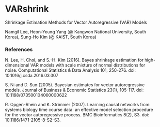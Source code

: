 # VARshrink
Shrinkage Estimation Methods for Vector Autoregressive (VAR) Models 

Namgil Lee, Heon-Young Yang (@ Kangwon National University, South Korea), Sung-Ho Kim (@ KAIST, South Korea)

### References

N. Lee, H. Choi, and S.-H. Kim (2016). Bayes shrinkage estimation for high-dimensional VAR models with scale mixture of normal distributions for noise. Computational Statistics & Data Analysis 101, 250-276. doi: 10.1016/j.csda.2016.03.007

S. Ni and D. Sun (2005). Bayesian estimates for vector autoregressive models. Journal of Business & Economic Statistics 23(1), 105-117. doi: 10.1198/073500104000000622

R. Opgen-Rhein and K. Strimmer (2007). Learning causal networks from systems biology time
course data: an effective model selection procedure for the vector autoregressive process.
BMC Bioinformatics 8(2), S3. doi: 10.1186/1471-2105-8-S2-S3.
